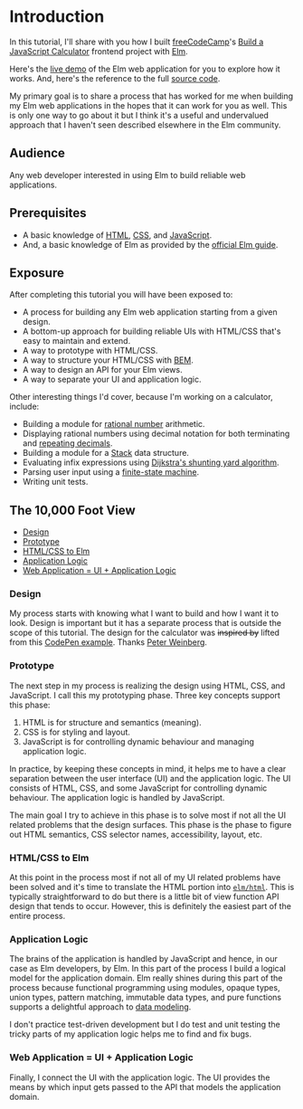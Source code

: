 # Introduction

In this tutorial, I'll share with you how I built [freeCodeCamp](https://www.freecodecamp.com/)'s [Build a JavaScript Calculator](https://www.freecodecamp.org/learn/front-end-development-libraries/front-end-development-libraries-projects/build-a-javascript-calculator) frontend project with [Elm](https://elm-lang.org/).

Here's the [live demo](https://dwayne.github.io/elm-calculator/) of the Elm web application for you to explore how it works. And, here's the reference to the full [source code](https://github.com/dwayne/elm-calculator/tree/1.0.0).

My primary goal is to share a process that has worked for me when building my Elm web applications in the hopes that it can work for you as well. This is only one way to go about it but I think it's a useful and undervalued approach that I haven't seen described elsewhere in the Elm community.

## Audience

Any web developer interested in using Elm to build reliable web applications.

## Prerequisites

- A basic knowledge of [HTML](https://web.dev/learn/html), [CSS](https://web.dev/learn/css), and [JavaScript](https://web.dev/learn/javascript).
- And, a basic knowledge of Elm as provided by the [official Elm guide](https://guide.elm-lang.org/).

## Exposure

After completing this tutorial you will have been exposed to:

- A process for building any Elm web application starting from a given design.
- A bottom-up approach for building reliable UIs with HTML/CSS that's easy to maintain and extend.
- A way to prototype with HTML/CSS.
- A way to structure your HTML/CSS with [BEM](https://getbem.com/).
- A way to design an API for your Elm views.
- A way to separate your UI and application logic.

Other interesting things I'd cover, because I'm working on a calculator, include:

- Building a module for [rational number](https://en.wikipedia.org/wiki/Rational_number) arithmetic.
- Displaying rational numbers using decimal notation for both terminating and [repeating decimals](https://en.wikipedia.org/wiki/Repeating_decimal).
- Building a module for a [Stack](https://en.wikipedia.org/wiki/Stack_(abstract_data_type)) data structure.
- Evaluating infix expressions using [Dijkstra's shunting yard algorithm](https://en.wikipedia.org/wiki/Shunting_yard_algorithm).
- Parsing user input using a [finite-state machine](https://en.wikipedia.org/wiki/Finite-state_machine).
- Writing unit tests.

## The 10,000 Foot View

- [Design](#design)
- [Prototype](#prototype)
- [HTML/CSS to Elm](#htmlcss-to-elm)
- [Application Logic](#application-logic)
- [Web Application = UI + Application Logic](#web-application--ui--application-logic)

### Design

My process starts with knowing what I want to build and how I want it to look. Design is important but it has a separate process that is outside the scope of this tutorial. The design for the calculator was ~~inspired by~~ lifted from this [CodePen example](https://codepen.io/freeCodeCamp/full/wgGVVX). Thanks [Peter Weinberg](https://www.freecodecamp.org/no-stack-dub-sack).

### Prototype

The next step in my process is realizing the design using HTML, CSS, and JavaScript. I call this my prototyping phase. Three key concepts support this phase:

1. HTML is for structure and semantics (meaning).
2. CSS is for styling and layout.
3. JavaScript is for controlling dynamic behaviour and managing application logic.

In practice, by keeping these concepts in mind, it helps me to have a clear separation between the user interface (UI) and the application logic. The UI consists of HTML, CSS, and some JavaScript for controlling dynamic behaviour. The application logic is handled by JavaScript.

The main goal I try to achieve in this phase is to solve most if not all the UI related problems that the design surfaces. This phase is the phase to figure out HTML semantics, CSS selector names, accessibility, layout, etc.

### HTML/CSS to Elm

At this point in the process most if not all of my UI related problems have been solved and it's time to translate the HTML portion into [`elm/html`](https://package.elm-lang.org/packages/elm/html/latest/). This is typically straightforward to do but there is a little bit of view function API design that tends to occur. However, this is definitely the easiest part of the entire process.

### Application Logic

The brains of the application is handled by JavaScript and hence, in our case as Elm developers, by Elm. In this part of the process I build a logical model for the application domain. Elm really shines during this part of the process because functional programming using modules, opaque types, union types, pattern matching, immutable data types, and pure functions supports a delightful approach to [data modeling](https://thoughtbot.com/blog/data-modeling-resources-in-elm).

I don't practice test-driven development but I do test and unit testing the tricky parts of my application logic helps me to find and fix bugs.

### Web Application = UI + Application Logic

Finally, I connect the UI with the application logic. The UI provides the means by which input gets passed to the API that models the application domain.
